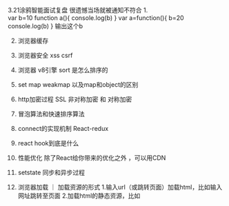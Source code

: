 3.21涂鸦智能面试复盘 很遗憾当场就被通知不符合
1.  
var b=10
function a(){
    console.log(b)
}
var a=function(){
    b=20
    console.log(b)
}
输出这个b

2.  浏览器缓存
3.  浏览器安全 xss csrf
4.  浏览器 v8引擎 sort 是怎么排序的
5.  set map weakmap 以及map和object的区别
6.  http加密过程 SSL 非对称加密 和 对称加密
7.  冒泡算法和快速排序算法
8.  connect的实现机制 React-redux 
9.  react hook到底是什么
10. 性能优化 除了React给你带来的优化之外 ，可以用CDN
11. setstate 同步和异步过程
12. 浏览器加载
    ｜  加载资源的形式
        1.输入url（或跳转页面）加载html，比如输入网址跳转至页面
        2.加载html的静态资源，比如<script>、<img>、<link>等加载资源

    ｜  加载一个资源的过程
        1.浏览器根据DNS服务器得到域名的IP地址
        2.向这个IP的机器发送http(s)请求
        3.服务器收到，处理并返回http请求，比如返回图片或html代码等
        4.浏览器得到返回内容

    ｜  浏览器渲染页面的过程
        1.根据HTML结构生产DOM Tree（只是一个DOM结构，没有样式）
        2.根据CSS生产CSSOM(CSS Object model)（只是一个样式结构）
        3.将DOM和CSSOM整合成RenderTree(渲染树)
        4.根据RenderTree开始渲染和展示
        5.遇到<script>时，会执行并阻塞渲染(遇到JS会阻塞渲染，因为JS有权利改变DOM结构，所以得规定先后顺序)
    ｜  https://blog.csdn.net/qq_39795538/article/details/82764250

13. http 1.1 和 2.0的区别
     主要是因为1.1比较慢
     二进制协议 不再是纯文本 废弃1.1的管道 专用算法压缩头部减少数据的传输
     允许服务器主动向客户端发送数据 要求了加密通信
     http 是 超文本传输协议
     CDN content delivery network

    设计上导致的安全问题
        1. 强制浏览

14. 考的知识盲区 之 高性能网站编程
    浏览器缓存
        Memory cache
15. map 和 object 的区别
    *   在 Object 中， key 必须是简单数据类型（整数，字符串或者是 symbol），而在 Map 中则可以是 JavaScript 支持的所有数据类型，也就是说可以用一个 Object 来当做一个Map元素的 key。
